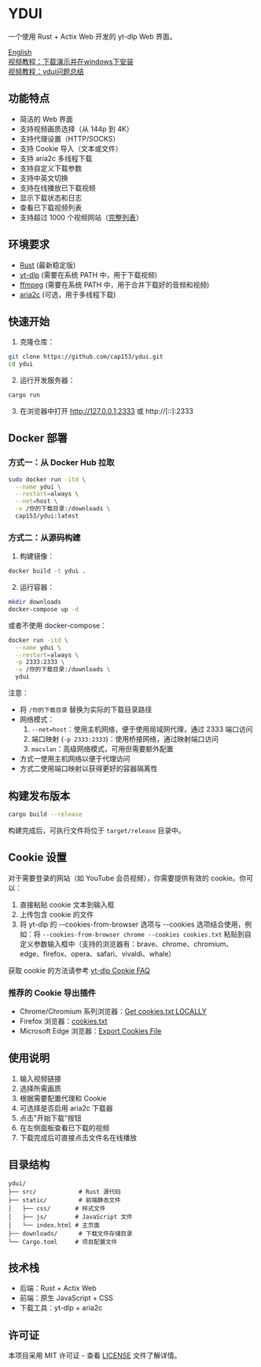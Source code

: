 # YDUI

一个使用 Rust + Actix Web 开发的 yt-dlp Web 界面。

[English](README.md)  
[视频教程：下载演示并在windows下安装](https://www.bilibili.com/video/BV1Gs6mYYEXe?vd_source=670195c083a81e0e203115ecef2b87a1&spm_id_from=333.788.videopod.sections)  
[视频教程：ydui问题总结](https://www.bilibili.com/video/BV1Ay6mYSEe9?vd_source=670195c083a81e0e203115ecef2b87a1&spm_id_from=333.788.videopod.sections)

## 功能特点

- 简洁的 Web 界面
- 支持视频画质选择（从 144p 到 4K）
- 支持代理设置（HTTP/SOCKS）
- 支持 Cookie 导入（文本或文件）
- 支持 aria2c 多线程下载
- 支持自定义下载参数
- 支持中英文切换
- 支持在线播放已下载视频
- 显示下载状态和日志
- 查看已下载视频列表
- 支持超过 1000 个视频网站（[完整列表](https://github.com/yt-dlp/yt-dlp/blob/master/supportedsites.md)）

## 环境要求

- [Rust](https://www.rust-lang.org/tools/install) (最新稳定版)
- [yt-dlp](https://github.com/yt-dlp/yt-dlp) (需要在系统 PATH 中，用于下载视频)
- [ffmpeg](https://www.ffmpeg.org/download.html) (需要在系统 PATH 中，用于合并下载好的音频和视频)
- [aria2c](https://github.com/aria2/aria2) (可选，用于多线程下载)

## 快速开始

1. 克隆仓库：

```bash
git clone https://github.com/cap153/ydui.git
cd ydui
```

2. 运行开发服务器：

```bash
cargo run
```

3. 在浏览器中打开 http://127.0.0.1:2333 或 http://[::]:2333

## Docker 部署

### 方式一：从 Docker Hub 拉取
```bash
sudo docker run -itd \
  --name ydui \
  --restart=always \
  --net=host \
  -v /你的下载目录:/downloads \
  cap153/ydui:latest
```

### 方式二：从源码构建
1. 构建镜像：
```bash
docker build -t ydui .
```

2. 运行容器：
```bash
mkdir downloads
docker-compose up -d
```

或者不使用 docker-compose：
```bash
docker run -itd \
  --name ydui \
  --restart=always \
  -p 2333:2333 \
  -v /你的下载目录:/downloads \
  ydui
```

注意：
- 将 `/你的下载目录` 替换为实际的下载目录路径
- 网络模式：
  1. `--net=host`：使用主机网络，便于使用局域网代理，通过 2333 端口访问
  2. 端口映射 (`-p 2333:2333`)：使用桥接网络，通过映射端口访问
  3. `macvlan`：高级网络模式，可用但需要额外配置
- 方式一使用主机网络以便于代理访问
- 方式二使用端口映射以获得更好的容器隔离性

## 构建发布版本

```bash
cargo build --release
```

构建完成后，可执行文件将位于 `target/release` 目录中。

## Cookie 设置

对于需要登录的网站（如 YouTube 会员视频），你需要提供有效的 cookie。你可以：

1. 直接粘贴 cookie 文本到输入框
2. 上传包含 cookie 的文件
3. 将 yt-dlp 的 --cookies-from-browser 选项与 --cookies 选项结合使用，例如：将 `--cookies-from-browser chrome --cookies cookies.txt` 粘贴到自定义参数输入框中（支持的浏览器有：brave、chrome、chromium、edge、firefox、opera、safari、vivaldi、whale）

获取 cookie 的方法请参考 [yt-dlp Cookie FAQ](https://github.com/yt-dlp/yt-dlp/wiki/FAQ#how-do-i-pass-cookies-to-yt-dlp)

### 推荐的 Cookie 导出插件

- Chrome/Chromium 系列浏览器：[Get cookies.txt LOCALLY](https://chrome.google.com/webstore/detail/get-cookiestxt-locally/cclelndahbckbenkjhflpdbgdldlbecc)
- Firefox 浏览器：[cookies.txt](https://addons.mozilla.org/zh-CN/firefox/addon/cookies-txt/)
- Microsoft Edge 浏览器：[Export Cookies File](https://microsoftedge.microsoft.com/addons/detail/export-cookies-file/hbglikhfdcfhdfikmocdflffaecbnedo)

## 使用说明

1. 输入视频链接
2. 选择所需画质
3. 根据需要配置代理和 Cookie
4. 可选择是否启用 aria2c 下载器
5. 点击"开始下载"按钮
6. 在左侧面板查看已下载的视频
7. 下载完成后可直接点击文件名在线播放

## 目录结构

```
ydui/
├── src/            # Rust 源代码
├── static/         # 前端静态文件
│   ├── css/       # 样式文件
│   ├── js/        # JavaScript 文件
│   └── index.html # 主页面
├── downloads/      # 下载文件存储目录
└── Cargo.toml     # 项目配置文件
```

## 技术栈

- 后端：Rust + Actix Web
- 前端：原生 JavaScript + CSS
- 下载工具：yt-dlp + aria2c

## 许可证

本项目采用 MIT 许可证 - 查看 [LICENSE](LICENSE) 文件了解详情。

